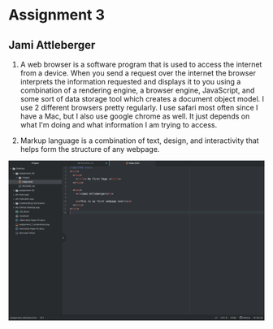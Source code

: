 # Assignment 3
## Jami Attleberger

1) A web browser is a software program that is used to access the internet from a device. When you send a request over the internet the browser interprets the information requested and displays it to you using a combination of a rendering engine, a browser engine, JavaScript, and some sort of data storage tool which creates a document object model. I use 2 different browsers pretty regularly. I use safari most often since I have a Mac, but I also use google chrome as well. It just depends on what I'm doing and what information I am trying to access.

2) Markup language is a combination of text, design, and interactivity that helps form the structure of any webpage.

  ![Assignment 3 Screenshot](./images/A3_screenshot.png)
